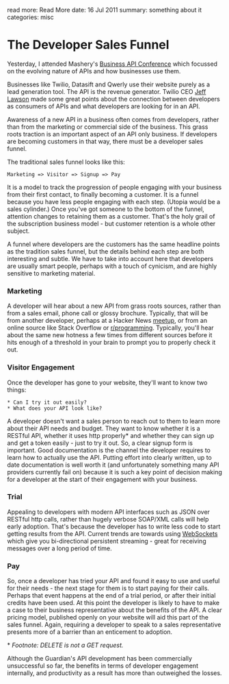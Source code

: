 read more: Read More
date: 16 Jul 2011
summary: something about it
categories: misc

# The Developer Sales Funnel

Yesterday, I attended Mashery's [Business API Conference](http://apiconference.com) which focussed on the evolving nature of APIs and how businesses use them.

Businesses like Twilio, Datasift and Qwerly use their website purely as a lead generation tool. The API is the revenue generator. Twilio CEO [Jeff Lawson](http://www.twilio.com/company) made some great points about the connection between developers as consumers of APIs and what developers are looking for in an API.

Awareness of a new API in a business often comes from developers, rather than from the marketing or commercial side of the business. This grass roots traction is an important aspect of an API only business. If developers are becoming customers in that way, there must be a developer sales funnel.

The traditional sales funnel looks like this:

    Marketing => Visitor => Signup => Pay

It is a model to track the progression of people engaging with your business from their first contact, to finally becoming a customer. It is a funnel because you have less people engaging with each step. (Utopia would be a sales cylinder.) Once you've got someone to the bottom of the funnel, attention changes to retaining them as a customer. That's the holy grail of the subscription business model - but customer retention is a whole other subject.

A funnel where developers are the customers has the same headline points as the tradition sales funnel, but the details behind each step are both interesting and subtle. We have to take into account here that developers are usually smart people, perhaps with a touch of cynicism, and are highly sensitive to marketing material.

### Marketing

A developer will hear about a new API from grass roots sources, rather than from a sales email, phone call or glossy brochure. Typically, that will be from another developer, perhaps at a Hacker News [meetup](http://www.meetup.com/HNLondon/), or from an online source like 
Stack Overflow or [r/programming](http://www.reddit.com/r/programming). Typically, you'll hear about the same new hotness a few times from different sources before it hits enough of a threshold in your brain to prompt you to properly check it out.

### Visitor Engagement

Once the developer has gone to your website, they'll want to know two things:

    * Can I try it out easily?
    * What does your API look like? 

A developer doesn't want a sales person to reach out to them to learn more about their API needs and budget. They want to know whether it is a RESTful API, whether it uses http properly\* and whether they can sign up and get a token easily - just to try it out. So, a clear signup form is important. Good documentation is the channel the developer requires to learn how to actually use the API. Putting effort into clearly written, up to date documentation is well worth it (and unfortunately something many API providers currently fail on) because it is such a key point of decision making for a developer at the start of their engagement with your business.

### Trial

Appealing to developers with modern API interfaces such as JSON over RESTful http calls, rather than hugely verbose SOAP/XML calls will help early adoption. That's because the developer has to write less code to start getting results from the API. Current trends are towards using [WebSockets](http://devmull.net/articles/a-ruby-client-for-datasift) which give you bi-directional persistent streaming - great for receiving messages over a long period of time.

### Pay

So, once a developer has tried your API and found it easy to use and useful for their needs - the next stage for them is to start paying for their calls. Perhaps that event happens at the end of a trial period, or after their initial credits have been used. At this point the developer is likely to have to make a case to their business representative about the benefits of the API. A clear pricing model, published openly on your website will aid this part of the sales funnel. Again, requiring a developer to speak to a sales representative presents more of a barrier than an enticement to adoption.


\* _Footnote: DELETE is not a GET request._

Although the Guardian's API development has been commercially unsuccessful so far, the benefits in terms of developer engagement internally, and productivity as a result has more than outweighed the losses.
